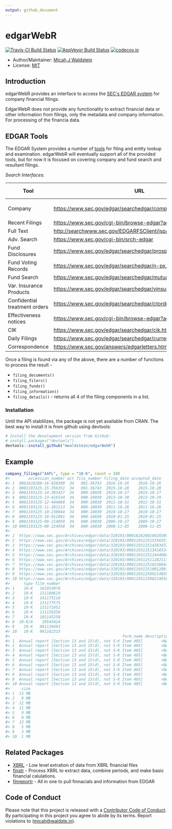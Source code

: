 ```yaml
---
output: github_document
---
```


<!-- README.md is generated from README.Rmd. Please edit that file -->


# edgarWebR

[![Travis-CI Build Status](https://travis-ci.org/mwaldstein/edgarWebR.svg?branch=master)](https://travis-ci.org/mwaldstein/edgarWebR)
[![AppVeyor Build Status](https://ci.appveyor.com/api/projects/status/github/mwaldstein/edgarWebR?branch=master&svg=true)](https://ci.appveyor.com/project/mwaldstein/edgarWebR)
[![codecov.io](https://codecov.io/github/mwaldstein/edgarWebR/coverage.svg?branch=master)](https://codecov.io/github/mwaldstein/edgarWebR?branch=master)


* Author/Maintainer: [Micah J Waldstein](https://micah.waldste.in)
* License: [MIT](https://opensource.org/licenses/MIT)

## Introduction
edgarWebR provides an interface to access the [SEC's EDGAR
system](https://www.sec.gov/edgar/searchedgar/webusers.htm) for company
financial filings.

EdgarWebR does *not* provide any functionality to extract financial data or
other information from filings, only the metadata and company information. For
processing of the financia data.

## EDGAR Tools

The EDGAR System provides a number of [tools](https://www.sec.gov/edgar/searchedgar/webusers.htm)
for filing and entity lookup and examination. edgarWebR will eventually support
all of the provided tools, but for now it is focused on covering company and
fund search and resultant filings.

*Search Interfaces:*

| Tool                          | URL                                                             | edgarWebR function(s) |
|-------------------------------|-----------------------------------------------------------------|-----------------------|
| Company                       | https://www.sec.gov/edgar/searchedgar/companysearch.html        | `company_information()`, `company_details()`, `company_filings()` |
| Recent Filings                | https://www.sec.gov/cgi-bin/browse-edgar?action=getcurrent      | N/A |
| Full Text                     | http://searchwww.sec.gov/EDGARFSClient/jsp/EDGAR_MainAccess.jsp | N/A |
| Adv. Search                   | https://www.sec.gov/cgi-bin/srch-edgar                          | N/A |
| Fund Disclosures              | https://www.sec.gov/edgar/searchedgar/prospectus.htm            | N/A |
| Fund Voting Records           | https://www.sec.gov/edgar/searchedgar/n-px.htm                  | N/A |
| Fund Search                   | https://www.sec.gov/edgar/searchedgar/mutualsearch.html         | `fund_search()` |
| Var. Insurance Products       | https://www.sec.gov/edgar/searchedgar/vinsurancesearch.html     | N/A |
| Confidential treatment orders | https://www.sec.gov/edgar/searchedgar/ctorders.htm              | N/A |
| Effectiveness notices         | https://www.sec.gov/cgi-bin/browse-edgar?action=geteffect       | N/A |
| CIK                           | https://www.sec.gov/edgar/searchedgar/cik.htm                   | N/A |
| Daily Filings                 | https://www.sec.gov/edgar/searchedgar/currentevents.htm         | N/A |
| Correspondence                | https://www.sec.gov/answers/edgarletters.htm                    | N/A |

Once a filing is found via any of the above, there are a number of functions to
process the result - 

 * `filing_documents()`
 * `filing_filers()`
 * `filing_funds()`
 * `filing_information()`
 * `filing_details()` - returns all 4 of the filing components in a list.

### Installation
Until the API stablilizes, the package is not yet available from CRAN. The best
way to install it is from github using devtools:

```r
# Install the development version from GitHub:
# install.packages("devtools")
devtools::install_github("mwaldstein/edgarWebR")
```

## Example

```r
company_filings("AAPL", type = "10-K", count = 10)
#>        accession_number act file_number filing_date accepted_date
#> 1  0001628280-16-020309  34   001-36743  2016-10-26    2016-10-26
#> 2  0001193125-15-356351  34   001-36743  2015-10-28    2015-10-28
#> 3  0001193125-14-383437  34   000-10030  2014-10-27    2014-10-27
#> 4  0001193125-13-416534  34   000-10030  2013-10-30    2013-10-29
#> 5  0001193125-12-444068  34   000-10030  2012-10-31    2012-10-31
#> 6  0001193125-11-282113  34   000-10030  2011-10-26    2011-10-26
#> 7  0001193125-10-238044  34   000-10030  2010-10-27    2010-10-27
#> 8  0001193125-10-012091  34   000-10030  2010-01-25    2010-01-25
#> 9  0001193125-09-214859  34   000-10030  2009-10-27    2009-10-27
#> 10 0001193125-08-224958  34   000-10030  2008-11-05    2008-11-05
#>                                                                                                href
#> 1  https://www.sec.gov/Archives/edgar/data/320193/000162828016020309/0001628280-16-020309-index.htm
#> 2  https://www.sec.gov/Archives/edgar/data/320193/000119312515356351/0001193125-15-356351-index.htm
#> 3  https://www.sec.gov/Archives/edgar/data/320193/000119312514383437/0001193125-14-383437-index.htm
#> 4  https://www.sec.gov/Archives/edgar/data/320193/000119312513416534/0001193125-13-416534-index.htm
#> 5  https://www.sec.gov/Archives/edgar/data/320193/000119312512444068/0001193125-12-444068-index.htm
#> 6  https://www.sec.gov/Archives/edgar/data/320193/000119312511282113/0001193125-11-282113-index.htm
#> 7  https://www.sec.gov/Archives/edgar/data/320193/000119312510238044/0001193125-10-238044-index.htm
#> 8  https://www.sec.gov/Archives/edgar/data/320193/000119312510012091/0001193125-10-012091-index.htm
#> 9  https://www.sec.gov/Archives/edgar/data/320193/000119312509214859/0001193125-09-214859-index.htm
#> 10 https://www.sec.gov/Archives/edgar/data/320193/000119312508224958/0001193125-08-224958-index.htm
#>      type film_number
#> 1    10-K   161953070
#> 2    10-K   151180619
#> 3    10-K   141175110
#> 4    10-K   131177575
#> 5    10-K   121171452
#> 6    10-K   111159350
#> 7    10-K   101145250
#> 8  10-K/A    10545024
#> 9    10-K   091139493
#> 10   10-K   081162315
#>                                                 form_name description
#> 1  Annual report [Section 13 and 15(d), not S-K Item 405]        <NA>
#> 2  Annual report [Section 13 and 15(d), not S-K Item 405]        <NA>
#> 3  Annual report [Section 13 and 15(d), not S-K Item 405]        <NA>
#> 4  Annual report [Section 13 and 15(d), not S-K Item 405]        <NA>
#> 5  Annual report [Section 13 and 15(d), not S-K Item 405]        <NA>
#> 6  Annual report [Section 13 and 15(d), not S-K Item 405]        <NA>
#> 7  Annual report [Section 13 and 15(d), not S-K Item 405]        <NA>
#> 8  Annual report [Section 13 and 15(d), not S-K Item 405]        <NA>
#> 9  Annual report [Section 13 and 15(d), not S-K Item 405]        <NA>
#> 10 Annual report [Section 13 and 15(d), not S-K Item 405]        <NA>
#>     size
#> 1  13 MB
#> 2   9 MB
#> 3  12 MB
#> 4  11 MB
#> 5   9 MB
#> 6   9 MB
#> 7  13 MB
#> 8   5 MB
#> 9   3 MB
#> 10  1 MB
```

## Related Packages
 * [XBRL](https://CRAN.R-project.org/package=XBRL) - Low level
   extration of data from XBRL financial files
 * [finstr](https://github.com/bergant/finstr) - Process XBRL to extract data,
   combine periods, and make basic financial calulations.
 * [finreportr](https://github.com/sewardlee337/finreportr) - All in one to
   pull finnacials and information from EDGAR

Code of Conduct
---------------
Please note that this project is released with a [Contributor Code of
Conduct](CONDUCT.md). By participating in this project you agree to abide by
its terms. Report violations to (micah@waldste.in).
